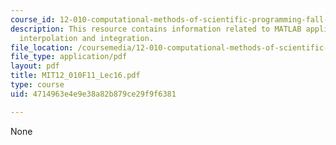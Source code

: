 ```yaml
---
course_id: 12-010-computational-methods-of-scientific-programming-fall-2011
description: This resource contains information related to MATLAB applications, polynomials,
  interpolation and integration.
file_location: /coursemedia/12-010-computational-methods-of-scientific-programming-fall-2011/4714963e4e9e38a82b879ce29f9f6381_MIT12_010F11_Lec16.pdf
file_type: application/pdf
layout: pdf
title: MIT12_010F11_Lec16.pdf
type: course
uid: 4714963e4e9e38a82b879ce29f9f6381

---
```

None